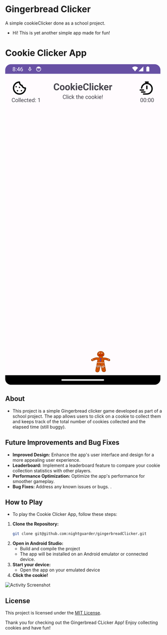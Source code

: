 # Gingerbread Clicker
A simple cookieClicker done as a school project. 
- Hi! This is yet another simple app made for fun!
# Cookie Clicker App
![App Screenshot](app/images/maiinActivity.png)

## About
- This project is a simple Gingerbread clicker game developed as part of a school project. The app allows users to click on a cookie to collect them and keeps track of the total number of cookies collected and the elapsed time (still buggy).

## Future Improvements and Bug Fixes
- **Improved Design:** Enhance the app's user interface and design for a more appealing user experience.
- **Leaderboard:** Implement a leaderboard feature to compare your cookie collection statistics with other players.
- **Performance Optimization:** Optimize the app's performance for smoother gameplay.
- **Bug Fixes:** Address any known issues or bugs. .

## How to Play
- To play the Cookie Clicker App, follow these steps:

1. **Clone the Repository:**
   ```sh
   git clone git@github.com:nightguarder/gingerbreadClicker.git
2. **Open in Android Studio:**
   - Build and compile the project
   - The app will be installed on an Android emulator or connected device.
3. **Start your device:**
   - Open the app on your emulated device
4. **Click the cookie!**

![Activity Screenshot](app/images/startActivity.png)
## License
This project is licensed under the [MIT License](LICENSE).

Thank you for checking out the Gingerbread CLicker App! Enjoy collecting cookies and have fun!

